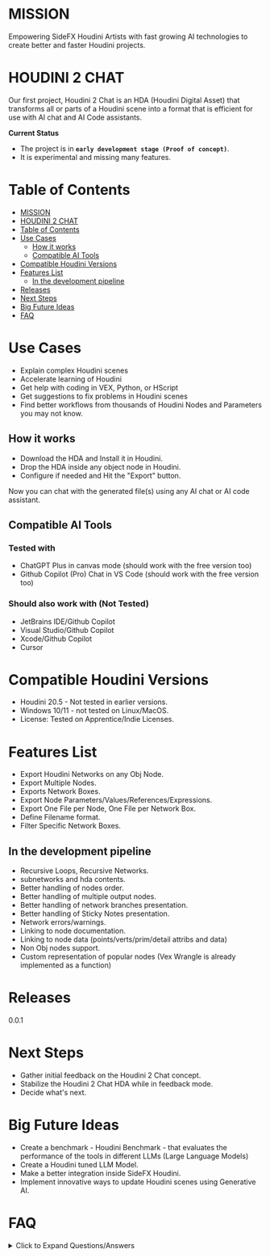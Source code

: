 # MISSION

Empowering SideFX Houdini Artists with fast growing AI technologies to create better and faster Houdini projects.

# HOUDINI 2 CHAT

Our first project, Houdini 2 Chat is an HDA (Houdini Digital Asset) that transforms all or parts of a Houdini scene into a format that is efficient for use with AI chat and AI Code assistants.

**Current Status**

- The project is in **`early development stage (Proof of concept)`**.
- It is experimental and missing many features.

# Table of Contents
<!-- TOC depthFrom:1 depthTo:2 -->
- [MISSION](#mission)
- [HOUDINI 2 CHAT](#houdini-2-chat)
- [Table of Contents](#table-of-contents)
- [Use Cases](#use-cases)
  - [How it works](#how-it-works)
  - [Compatible AI Tools](#compatible-ai-tools)
- [Compatible Houdini Versions](#compatible-houdini-versions)
- [Features List](#features-list)
  - [In the development pipeline](#in-the-development-pipeline)
- [Releases](#releases)
- [Next Steps](#next-steps)
- [Big Future Ideas](#big-future-ideas)
- [FAQ](#faq)

<!-- /TOC -->
# Use Cases

- Explain complex Houdini scenes
- Accelerate learning of Houdini
- Get help with coding in VEX, Python, or HScript
- Get suggestions to fix problems in Houdini scenes
- Find better workflows from thousands of Houdini Nodes and Parameters you may not know.

## How it works
- Download the HDA and Install it in Houdini.
- Drop the HDA inside any object node in Houdini.
- Configure if needed and Hit the "Export" button.

Now you can chat with the generated file(s) using any AI chat or AI code assistant.

## Compatible AI Tools
### Tested with
- ChatGPT Plus in canvas mode (should work with the free version too)
- Github Copilot (Pro) Chat in VS Code (should work with the free version too)

### Should also work with (Not Tested)
- JetBrains IDE/Github Copilot
- Visual Studio/Github Copilot
- Xcode/Github Copilot
- Cursor

# Compatible Houdini Versions
- Houdini 20.5 - Not tested in earlier versions.
- Windows 10/11 - not tested on Linux/MacOS.
- License: Tested on Apprentice/Indie Licenses.

# Features List
- Export Houdini Networks on any Obj Node.
- Export Multiple Nodes.
- Exports Network Boxes.
- Export Node Parameters/Values/References/Expressions.
- Export One File per Node, One File per Network Box.
- Define Filename format.
- Filter Specific Network Boxes.

## In the development pipeline
- Recursive Loops, Recursive Networks.
- subnetworks and hda contents.
- Better handling of nodes order.
- Better handling of multiple output nodes.
- Better handling of network branches presentation.
- Better handling of Sticky Notes presentation.
- Network errors/warnings.
- Linking to node documentation.
- Linking to node data (points/verts/prim/detail attribs and data)
- Non Obj nodes support.
- Custom representation of popular nodes (Vex Wrangle is already implemented as a function)

# Releases

0.0.1

# Next Steps
- Gather initial feedback on the Houdini 2 Chat concept.
- Stabilize the Houdini 2 Chat HDA while in feedback mode.
- Decide what's next.

# Big Future Ideas
- Create a benchmark - Houdini Benchmark - that evaluates the performance of the tools in different LLMs (Large Language Models)
- Create a Houdini tuned LLM Model.
- Make a better integration inside SideFX Houdini.
- Implement innovative ways to update Houdini scenes using Generative AI.
  
# FAQ
<details>
<summary>Click to Expand Questions/Answers</summary>
<br>

**Q: How can I make Houdini2Chat HDA visible to all files?**  
A: (Windows) simply put the hda in documents/houdini20.5/otls<br>Alternatively, add the path to Houdini2Chat HDA in $HOUDINI_PATH<br> **Make sure to restart Houdini!**
<br>


  
</details>
